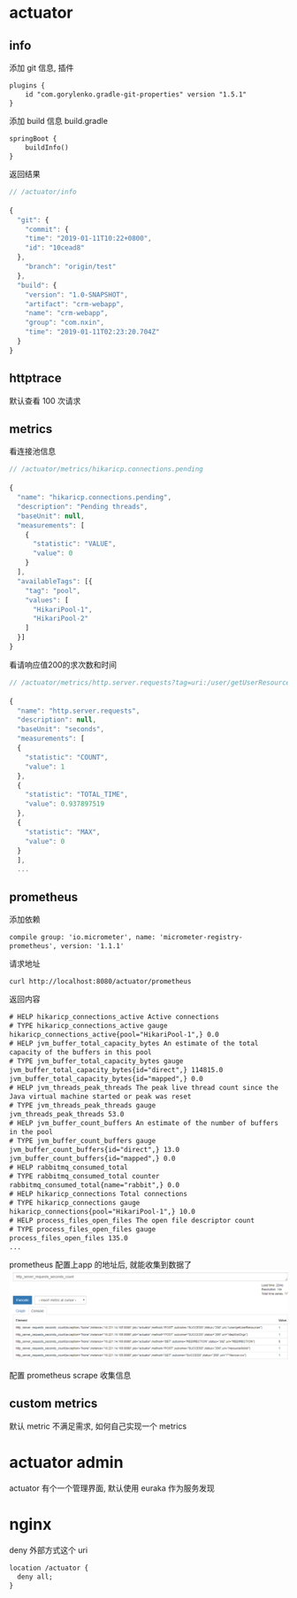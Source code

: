 



# actuator


## info
添加 git 信息, 插件
```
plugins {
	id "com.gorylenko.gradle-git-properties" version "1.5.1"
}
```
添加 build 信息 build.gradle
```
springBoot {
	buildInfo()
}
```

返回结果
```js
// /actuator/info

{
  "git": {
    "commit": {
    "time": "2019-01-11T10:22+0800",
    "id": "10cead8"
  },
    "branch": "origin/test"
  },
  "build": {
    "version": "1.0-SNAPSHOT",
    "artifact": "crm-webapp",
    "name": "crm-webapp",
    "group": "com.nxin",
    "time": "2019-01-11T02:23:20.704Z"
  }
}
```

## httptrace
默认查看 100 次请求

## metrics
看连接池信息

```js
// /actuator/metrics/hikaricp.connections.pending

{
  "name": "hikaricp.connections.pending",
  "description": "Pending threads",
  "baseUnit": null,
  "measurements": [
    {
      "statistic": "VALUE",
      "value": 0
    }
  ],
  "availableTags": [{
    "tag": "pool",
    "values": [
      "HikariPool-1",
      "HikariPool-2"
    ]
  }]
}
```

看请响应值200的求次数和时间

```js
// /actuator/metrics/http.server.requests?tag=uri:/user/getUserResources&tag=status:200

{
  "name": "http.server.requests",
  "description": null,
  "baseUnit": "seconds",
  "measurements": [
  {
    "statistic": "COUNT",
    "value": 1
  },
  {
    "statistic": "TOTAL_TIME",
    "value": 0.937897519
  },
  {
    "statistic": "MAX",
    "value": 0
  }
  ],
  ...
```

## prometheus

添加依赖
```
compile group: 'io.micrometer', name: 'micrometer-registry-prometheus', version: '1.1.1'
```
请求地址
```
curl http://localhost:8080/actuator/prometheus
```
返回内容
```
# HELP hikaricp_connections_active Active connections
# TYPE hikaricp_connections_active gauge
hikaricp_connections_active{pool="HikariPool-1",} 0.0
# HELP jvm_buffer_total_capacity_bytes An estimate of the total capacity of the buffers in this pool
# TYPE jvm_buffer_total_capacity_bytes gauge
jvm_buffer_total_capacity_bytes{id="direct",} 114815.0
jvm_buffer_total_capacity_bytes{id="mapped",} 0.0
# HELP jvm_threads_peak_threads The peak live thread count since the Java virtual machine started or peak was reset
# TYPE jvm_threads_peak_threads gauge
jvm_threads_peak_threads 53.0
# HELP jvm_buffer_count_buffers An estimate of the number of buffers in the pool
# TYPE jvm_buffer_count_buffers gauge
jvm_buffer_count_buffers{id="direct",} 13.0
jvm_buffer_count_buffers{id="mapped",} 0.0
# HELP rabbitmq_consumed_total  
# TYPE rabbitmq_consumed_total counter
rabbitmq_consumed_total{name="rabbit",} 0.0
# HELP hikaricp_connections Total connections
# TYPE hikaricp_connections gauge
hikaricp_connections{pool="HikariPool-1",} 10.0
# HELP process_files_open_files The open file descriptor count
# TYPE process_files_open_files gauge
process_files_open_files 135.0
...
```

prometheus 配置上app 的地址后, 就能收集到数据了
![](pro.png)

配置 prometheus scrape 收集信息


## custom metrics
默认 metric 不满足需求, 如何自己实现一个 metrics

# actuator admin
actuator 有个一个管理界面, 默认使用 euraka 作为服务发现

# nginx
deny 外部方式这个 uri
```
location /actuator {
  deny all;
}
```

